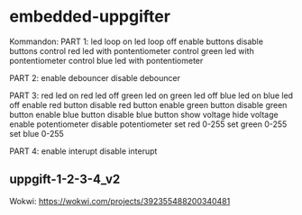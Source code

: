# embedded-uppgifter

Kommandon:
  PART 1:
  led loop on 
  led loop off
  enable buttons
  disable buttons
  control red led with pontentiometer
  control green led with pontentiometer
  control blue led with pontentiometer

  PART 2:
  enable debouncer
  disable debouncer

  PART 3:
  red led on
  red led off
  green led on
  green led off
  blue led on
  blue led off
  enable red button
  disable red button
  enable green button
  disable green button
  enable blue button
  disable blue button
  show voltage
  hide voltage
  enable potentiometer
  disable potentiometer
  set red 0-255
  set green 0-255
  set blue 0-255

  PART 4:
  enable interupt
  disable interupt


## uppgift-1-2-3-4_v2
  Wokwi: https://wokwi.com/projects/392355488200340481
